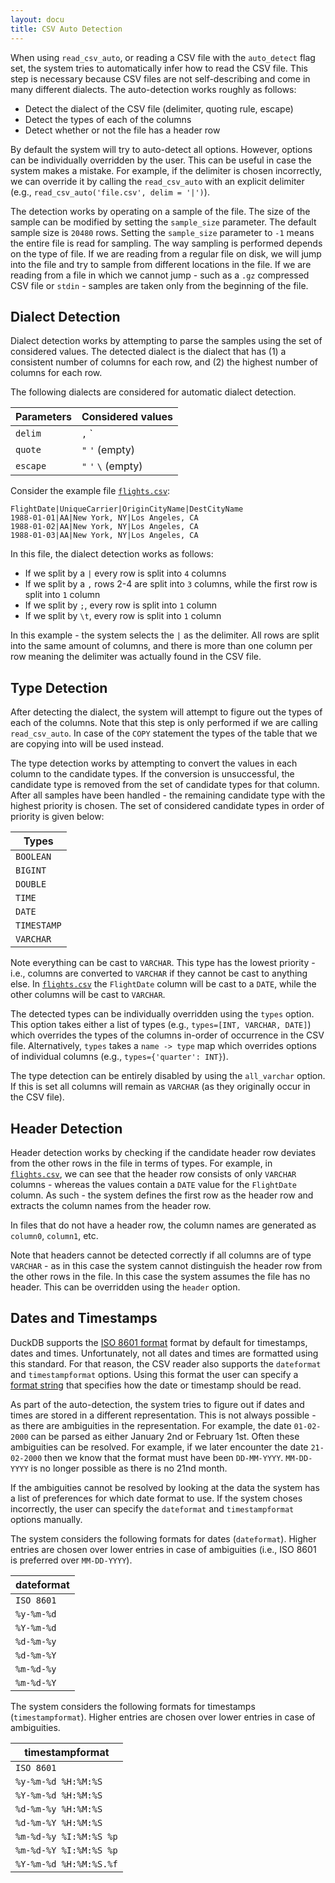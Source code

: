 ```yaml
---
layout: docu
title: CSV Auto Detection
---
```


<!-- markdownlint-disable MD036 -->

When using `read_csv_auto`, or reading a CSV file with the `auto_detect` flag set, the system tries to automatically infer how to read the CSV file. This step is necessary because CSV files are not self-describing and come in many different dialects. The auto-detection works roughly as follows:

* Detect the dialect of the CSV file (delimiter, quoting rule, escape)
* Detect the types of each of the columns
* Detect whether or not the file has a header row

By default the system will try to auto-detect all options. However, options can be individually overridden by the user. This can be useful in case the system makes a mistake. For example, if the delimiter is chosen incorrectly, we can override it by calling the `read_csv_auto` with an explicit delimiter (e.g., `read_csv_auto('file.csv', delim = '|')`).

The detection works by operating on a sample of the file. The size of the sample can be modified by setting the `sample_size` parameter. The default sample size is `20480` rows. Setting the `sample_size` parameter to `-1` means the entire file is read for sampling. The way sampling is performed depends on the type of file. If we are reading from a regular file on disk, we will jump into the file and try to sample from different locations in the file. If we are reading from a file in which we cannot jump - such as a `.gz` compressed CSV file or `stdin` - samples are taken only from the beginning of the file.


## Dialect Detection

Dialect detection works by attempting to parse the samples using the set of considered values. The detected dialect is the dialect that has (1) a consistent number of columns for each row, and (2) the highest number of columns for each row.

The following dialects are considered for automatic dialect detection.

<div class="narrow_table"></div>

| Parameters | Considered values     |
|------------|-----------------------|
| `delim`    | `,` `|` `;` `\t`      |
| `quote`    | `"` `'` (empty)       |
| `escape`   | `"` `'` `\` (empty)   |


Consider the example file [`flights.csv`](/data/flights.csv):

```csv
FlightDate|UniqueCarrier|OriginCityName|DestCityName
1988-01-01|AA|New York, NY|Los Angeles, CA
1988-01-02|AA|New York, NY|Los Angeles, CA
1988-01-03|AA|New York, NY|Los Angeles, CA
```

In this file, the dialect detection works as follows:
* If we split by a `|` every row is split into `4` columns
* If we split by a `,` rows 2-4 are split into `3` columns, while the first row is split into `1` column
* If we split by `;`, every row is split into `1` column
* If we split by `\t`, every row is split into `1` column

In this example - the system selects the `|` as the delimiter. All rows are split into the same amount of columns, and there is more than one column per row meaning the delimiter was actually found in the CSV file.

## Type Detection

After detecting the dialect, the system will attempt to figure out the types of each of the columns. Note that this step is only performed if we are calling `read_csv_auto`. In case of the `COPY` statement the types of the table that we are copying into will be used instead.

The type detection works by attempting to convert the values in each column to the candidate types. If the conversion is unsuccessful, the candidate type is removed from the set of candidate types for that column. After all samples have been handled - the remaining candidate type with the highest priority is chosen. The set of considered candidate types in order of priority is given below:

<div class="narrow_table"></div>

|   Types     |
|-------------|
| `BOOLEAN`   |
| `BIGINT`    |
| `DOUBLE`    |
| `TIME`      |
| `DATE`      |
| `TIMESTAMP` |
| `VARCHAR`   |

Note everything can be cast to `VARCHAR`. This type has the lowest priority - i.e., columns are converted to `VARCHAR` if they cannot be cast to anything else. In [`flights.csv`](/data/flights.csv) the `FlightDate` column will be cast to a `DATE`, while the other columns will be cast to `VARCHAR`.

The detected types can be individually overridden using the `types` option. This option takes either a list of types (e.g., `types=[INT, VARCHAR, DATE]`) which overrides the types of the columns in-order of occurrence in the CSV file. Alternatively, `types` takes a `name -> type` map which overrides options of individual columns (e.g., `types={'quarter': INT}`).

The type detection can be entirely disabled by using the `all_varchar` option. If this is set all columns will remain as `VARCHAR` (as they originally occur in the CSV file).

## Header Detection

Header detection works by checking if the candidate header row deviates from the other rows in the file in terms of types. For example, in [`flights.csv`](/data/flights.csv), we can see that the header row consists of only `VARCHAR` columns - whereas the values contain a `DATE` value for the `FlightDate` column. As such - the system defines the first row as the header row and extracts the column names from the header row.

In files that do not have a header row, the column names are generated as `column0`, `column1`, etc.

Note that headers cannot be detected correctly if all columns are of type `VARCHAR` - as in this case the system cannot distinguish the header row from the other rows in the file. In this case the system assumes the file has no header. This can be overridden using the `header` option.

## Dates and Timestamps

DuckDB supports the [ISO 8601 format](https://en.wikipedia.org/wiki/ISO_8601) format by default for timestamps, dates and times. Unfortunately, not all dates and times are formatted using this standard. For that reason, the CSV reader also supports the `dateformat` and `timestampformat` options. Using this format the user can specify a [format string](../../sql/functions/dateformat) that specifies how the date or timestamp should be read.

As part of the auto-detection, the system tries to figure out if dates and times are stored in a different representation. This is not always possible - as there are ambiguities in the representation. For example, the date `01-02-2000` can be parsed as either January 2nd or February 1st. Often these ambiguities can be resolved. For example, if we later encounter the date `21-02-2000` then we know that the format must have been `DD-MM-YYYY`. `MM-DD-YYYY` is no longer possible as there is no 21nd month.

If the ambiguities cannot be resolved by looking at the data the system has a list of preferences for which date format to use. If the system choses incorrectly, the user can specify the `dateformat` and `timestampformat` options manually.

The system considers the following formats for dates (`dateformat`). Higher entries are chosen over lower entries in case of ambiguities (i.e., ISO 8601 is preferred over `MM-DD-YYYY`).

<div class="narrow_table"></div>

| dateformat |
|------------|
| `ISO 8601` |
| `%y-%m-%d` |
| `%Y-%m-%d` |
| `%d-%m-%y` |
| `%d-%m-%Y` |
| `%m-%d-%y` |
| `%m-%d-%Y` |

The system considers the following formats for timestamps (`timestampformat`). Higher entries are chosen over lower entries in case of ambiguities.

<div class="narrow_table"></div>

|   timestampformat      |
|------------------------|
| `ISO 8601`             |
| `%y-%m-%d %H:%M:%S`    |
| `%Y-%m-%d %H:%M:%S`    |
| `%d-%m-%y %H:%M:%S`    |
| `%d-%m-%Y %H:%M:%S`    |
| `%m-%d-%y %I:%M:%S %p` |
| `%m-%d-%Y %I:%M:%S %p` |
| `%Y-%m-%d %H:%M:%S.%f` |
